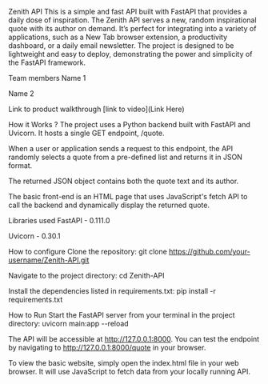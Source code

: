 Zenith API
This is a simple and fast API built with FastAPI that provides a daily dose of inspiration. The Zenith API serves a new, random inspirational quote with its author on demand. It’s perfect for integrating into a variety of applications, such as a New Tab browser extension, a productivity dashboard, or a daily email newsletter. The project is designed to be lightweight and easy to deploy, demonstrating the power and simplicity of the FastAPI framework.

Team members
Name 1

Name 2

Link to product walkthrough
[link to video](Link Here)

How it Works ?
The project uses a Python backend built with FastAPI and Uvicorn. It hosts a single GET endpoint, /quote.

When a user or application sends a request to this endpoint, the API randomly selects a quote from a pre-defined list and returns it in JSON format.

The returned JSON object contains both the quote text and its author.

The basic front-end is an HTML page that uses JavaScript's fetch API to call the backend and dynamically display the returned quote.

Libraries used
FastAPI - 0.111.0

Uvicorn - 0.30.1

How to configure
Clone the repository:
git clone https://github.com/your-username/Zenith-API.git

Navigate to the project directory:
cd Zenith-API

Install the dependencies listed in requirements.txt:
pip install -r requirements.txt

How to Run
Start the FastAPI server from your terminal in the project directory:
uvicorn main:app --reload

The API will be accessible at http://127.0.0.1:8000. You can test the endpoint by navigating to http://127.0.0.1:8000/quote in your browser.

To view the basic website, simply open the index.html file in your web browser. It will use JavaScript to fetch data from your locally running API.
